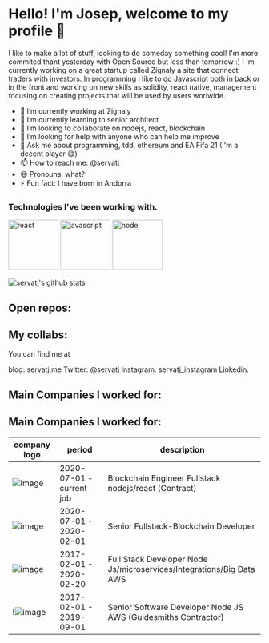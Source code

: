 # Hello! I'm Josep, welcome to my profile 🤙

I like to make a lot of stuff, looking to do someday something cool! I'm more commited thant yesterday with Open Source but less than tomorrow :)
I 'm currently working on a great startup called Zignaly a site that connect traders with investors. In programming i like to do Javascript both in back or in the front and working on new skills as solidity, react native, management focusing on creating projects that will be used by users worlwide. 

- 🔭 I’m currently working at Zignaly
- 🌱 I’m currently learning to senior architect
- 👯 I’m looking to collaborate on nodejs, react, blockchain
- 🤔 I’m looking for help with anyone who can help me improve
- 💬 Ask me about programming, tdd, ethereum and EA Fifa 21 (I'm a decent player 😄) 
- 📫 How to reach me: @servatj
- 😄 Pronouns: what?
- ⚡ Fun fact: I have born in Andorra

### Technologies I've been working with.
<!-- Banner -->
<p>
   <img src="https://media.giphy.com/media/eNAsjO55tPbgaor7ma/giphy.gif" width="100px" height="100px" alt="react" />
   <img src="https://media.giphy.com/media/ln7z2eWriiQAllfVcn/source.gif" width="100px" height="100px" alt="javascript" />
   <img src="https://media.giphy.com/media/kdFc8fubgS31b8DsVu/giphy.gif" width="100px" height="100px" alt="node" />
</p>


[![servatj's github stats](https://github-readme-stats.vercel.app/api?username=servatj&show_icons=true&theme=dracula)](https://github.com/anuraghazra/github-readme-stats)

## Open repos: 

## My collabs: 

You can find me at 

blog: servatj.me
Twitter: @servatj 
Instagram: servatj_instagram
Linkedin.


## Main Companies I worked for: 

## Main Companies I worked for: 

|  company logo | period |  description  | 
|-|-|-|
![image](https://user-images.githubusercontent.com/3521485/132065822-1ae9bc37-961e-4472-8061-0fa421c1bfa0.png) |  2020-07-01 - current job  | Blockchain Engineer Fullstack nodejs/react (Contract)|
![image](https://user-images.githubusercontent.com/3521485/132065648-015dda9d-6bab-4b34-894d-b0a71a6b080c.png)  |  2020-07-01 - 2020-02-01  | Senior Fullstack-Blockchain Developer |
![image](https://user-images.githubusercontent.com/3521485/132065392-afb5cf40-4d4d-455e-83c4-f336e55c7a30.png)|  2017-02-01 - 2020-02-20  | Full Stack Developer Node Js/microservices/Integrations/Big Data AWS  |
!![image](https://user-images.githubusercontent.com/3521485/132065250-cd985a27-34a6-43e1-9853-5523ab30bde4.png)|  2017-02-01 - 2019-09-01  | Senior Software Developer Node JS AWS (Guidesmiths Contractor) |




